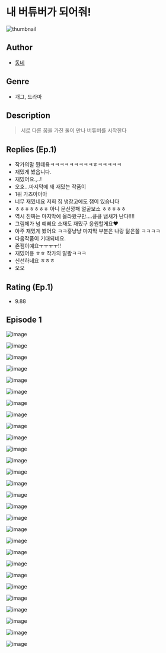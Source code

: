 # 내 버튜버가 되어줘!
![thumbnail](https://image-comic.pstatic.net/user_contents_data/challenge_comic/2023/05/25/281883/upload_3774637931728299319_480x623.jpeg)

## Author
- [동네](https://comic.naver.com/artistTitle?id=281883)

## Genre
- 개그, 드라마

## Description
> 서로 다른 꿈을 가진 둘이 만나 버튜버를 시작한다

## Replies (Ep.1)
- 작가의말 뭔데욬ㅋㅋㅋㅋㅋㅋㅋㅋㅋㅎㅋㅋㅋㅋㅋ
- 재밌게 봤읍니다.
- 재밌어요.,..!
- 오호...마지막에 꽤 재밌는 작품이
- 1위 가즈아아아
- 너무 재밌네요 저희 집 냉장고에도 잼이 있습니다
- ㅎㅎㅎㅎㅎㅎㅎ 아니 문신깡패 얼굴보소 ㅎㅎㅎㅎㅎ
- 역시 진짜는 마지막에 올라왔구만....킁킁 냄새가 난다!!!!
- 그림체가 넘 예뻐요 소재도 재밌구 응원할게요❤️
- 아주 재밌게 봤어요 ㅋㅋ훙냥냥 마지막 부분은 나랑 닮은꼴 ㅋㅋㅋㅋ
- 다음작품이 기대되네요.
- 존잼이예요ㅜㅜㅜㅜ!!
- 재밌어용 ㅎㅎ 작가의 말봨ㅋㅋㅋ
- 신선하네요 ㅎㅎㅎ
- 오오

## Rating (Ep.1)
- 9.88

## Episode 1
![image](https://image-comic.pstatic.net/user_contents_data/challenge_comic/2023/05/25/281883/upload_4122313623109513529.jpeg)

![image](https://image-comic.pstatic.net/user_contents_data/challenge_comic/2023/05/25/281883/upload_3702861829847003445.jpeg)

![image](https://image-comic.pstatic.net/user_contents_data/challenge_comic/2023/05/25/281883/upload_3847307953773361510.jpeg)

![image](https://image-comic.pstatic.net/user_contents_data/challenge_comic/2023/05/25/281883/upload_4123102871400035127.jpeg)

![image](https://image-comic.pstatic.net/user_contents_data/challenge_comic/2023/05/25/281883/upload_3907266548370519351.jpeg)

![image](https://image-comic.pstatic.net/user_contents_data/challenge_comic/2023/05/25/281883/upload_7003434298035615539.jpeg)

![image](https://image-comic.pstatic.net/user_contents_data/challenge_comic/2023/05/25/281883/upload_3990863688807572791.jpeg)

![image](https://image-comic.pstatic.net/user_contents_data/challenge_comic/2023/05/25/281883/upload_4134977588359935329.jpeg)

![image](https://image-comic.pstatic.net/user_contents_data/challenge_comic/2023/05/25/281883/upload_4049080646748942902.jpeg)

![image](https://image-comic.pstatic.net/user_contents_data/challenge_comic/2023/05/25/281883/upload_7089005984390067302.jpeg)

![image](https://image-comic.pstatic.net/user_contents_data/challenge_comic/2023/05/25/281883/upload_7076340705554348345.jpeg)

![image](https://image-comic.pstatic.net/user_contents_data/challenge_comic/2023/05/25/281883/upload_7378082804106672181.jpeg)

![image](https://image-comic.pstatic.net/user_contents_data/challenge_comic/2023/05/25/281883/upload_3617576204702660914.jpeg)

![image](https://image-comic.pstatic.net/user_contents_data/challenge_comic/2023/05/25/281883/upload_3847541045980324401.jpeg)

![image](https://image-comic.pstatic.net/user_contents_data/challenge_comic/2023/05/25/281883/upload_7234298750211286582.jpeg)

![image](https://image-comic.pstatic.net/user_contents_data/challenge_comic/2023/05/25/281883/upload_3617346200600459317.jpeg)

![image](https://image-comic.pstatic.net/user_contents_data/challenge_comic/2023/05/25/281883/upload_3775199787250377780.jpeg)

![image](https://image-comic.pstatic.net/user_contents_data/challenge_comic/2023/05/25/281883/upload_3833186930266367587.jpeg)

![image](https://image-comic.pstatic.net/user_contents_data/challenge_comic/2023/05/25/281883/upload_7220457908057027681.jpeg)

![image](https://image-comic.pstatic.net/user_contents_data/challenge_comic/2023/05/25/281883/upload_3918471662826696761.jpeg)

![image](https://image-comic.pstatic.net/user_contents_data/challenge_comic/2023/05/25/281883/upload_7233400264544302949.jpeg)

![image](https://image-comic.pstatic.net/user_contents_data/challenge_comic/2023/05/25/281883/upload_7233119875436328760.jpeg)

![image](https://image-comic.pstatic.net/user_contents_data/challenge_comic/2023/05/25/281883/upload_7162468573903139635.jpeg)

![image](https://image-comic.pstatic.net/user_contents_data/challenge_comic/2023/05/25/281883/upload_3847818333263180388.jpeg)

![image](https://image-comic.pstatic.net/user_contents_data/challenge_comic/2023/05/25/281883/upload_3558184989700142438.jpeg)

![image](https://image-comic.pstatic.net/user_contents_data/challenge_comic/2023/05/25/281883/upload_3904958651280995124.jpeg)

![image](https://image-comic.pstatic.net/user_contents_data/challenge_comic/2023/05/25/281883/upload_4134921723703605557.jpeg)

![image](https://image-comic.pstatic.net/user_contents_data/challenge_comic/2023/05/25/281883/upload_3544721280054145378.jpeg)
